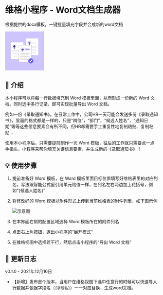 # 维格小程序 - Word文档生成器

根据提供的docx模板，一键批量填充字段并合成新的word文档

![package icon](package_icon.png)


## 🎨 介绍

本小程序可以将每一行数据填充到 Word 模板里面，从而形成一份新的 Word 文档。同时选中多行记录，即可实现批量导出 Word 文档。

例如一份《录取通知书》。在日常工作中，公司HR一天可能会发送多份《录取通知书》，里面的格式都是一样的，只是“岗位”，“部门”，“候选人姓名”，“通知日期”等等这些信息要素会有所不同，但HR却需要手工重复性地复制粘贴、复制粘贴...

使用本小程序后，只需要提前制作一次 Word 模板，往后的工作就只需要点一点手指头，小程序来帮你填充关键信息要素，并生成新的《录取通知书》！


## 💡 使用步骤

1. 提前准备好 Word 模板，在 Word 模板里面目标位置填写好维格表里的对应列名，写法跟智能公式里引用单元格值一样，在列名左右两边加上花括号，例如“{候选人姓名}”

2. 将修改好的 Word 模板以附件形式上传到当前维格表的附件列里，如下图示例

    ![示意图](https://s1.vika.cn/space/2021/12/02/22202756884f485dbfce5e257000644c)

3. 在本界面右侧的配置区域选择 Word 模板所在的附件列名

4. 点击右上角按钮，退出小程序的“展开模式”

5. 在维格视图中选择若干行，然后点击小程序的“导出 Word 文档”



## 🎯 更新日志

v0.1.0 - 2021年12月16日

- 【新增】发布首个版本，当用户在维格视图下选中任意行的时候可以快速导入行数据并依据字段名（```{字段名}```）一一对应替换，生成word文档。

